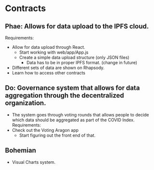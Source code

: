 # Contracts

## Phae: Allows for data upload to the IPFS cloud.
Requirements:
- Allow for data upload through React.
  - Start working with web/app/App.js
  - Create a simple data upload structure (only JSON files)
    - Data has to be in proper IPFS format. (change in future)
- Different sets of data are shown on Rhapsody.
- Learn how to access other contracts

## Do: Governance system that allows for data aggregation through the decentralized organization.
- The system goes through voting rounds that allows people to decide which data should be aggregated as part of the COVID Index.
Requirements:
- Check out the Voting Aragon app
  - Start figuring out the front end of that.

## Bohemian
- Visual Charts system.
